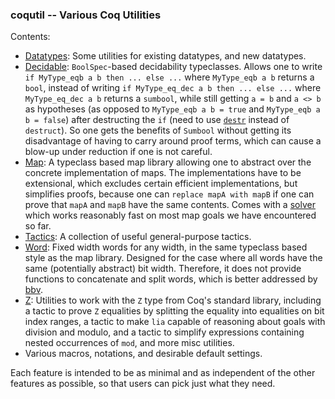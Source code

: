 ### coqutil -- Various Coq Utilities

Contents:
* [Datatypes](https://github.com/REDACTED/coqutil/tree/master/src/coqutil/Datatypes): Some utilities for existing datatypes, and new datatypes.
* [Decidable](https://github.com/REDACTED/coqutil/blob/master/src/coqutil/Decidable.v): `BoolSpec`-based decidability typeclasses. Allows one to write `if MyType_eqb a b then ... else ...` where `MyType_eqb a b` returns a `bool`, instead of writing `if MyType_eq_dec a b then ... else ...` where `MyType_eq_dec a b` returns a `sumbool`, while still getting `a = b` and `a <> b` as hypotheses (as opposed to `MyType_eqb a b = true` and `MyType_eqb a b = false`) after destructing the `if` (need to use [`destr`](https://github.com/REDACTED/coqutil/blob/master/src/coqutil/Tactics/destr.v) instead of `destruct`). So one gets the benefits of `Sumbool` without getting its disadvantage of having to carry around proof terms, which can cause a blow-up under reduction if one is not careful.
* [Map](https://github.com/REDACTED/coqutil/tree/master/src/coqutil/Map): A typeclass based map library allowing one to abstract over the concrete implementation of maps. The implementations have to be extensional, which excludes certain efficient implementations, but simplifies proofs, because one can `replace mapA with mapB` if one can prove that `mapA` and `mapB` have the same contents. Comes with a [solver](https://github.com/REDACTED/coqutil/blob/master/src/coqutil/Map/Solver.v) which works reasonably fast on most map goals we have encountered so far.
* [Tactics](https://github.com/REDACTED/coqutil/tree/master/src/coqutil/Tactics): A collection of useful general-purpose tactics.
* [Word](https://github.com/REDACTED/coqutil/tree/master/src/coqutil/Word): Fixed width words for any width, in the same typeclass based style as the map library. Designed for the case where all words have the same (potentially abstract) bit width. Therefore, it does not provide functions to concatenate and split words, which is better addressed by [bbv](https://github.com/REDACTED/bbv/).
* [Z](https://github.com/REDACTED/coqutil/tree/master/src/coqutil/Z): Utilities to work with the `Z` type from Coq's standard library, including a tactic to prove `Z` equalities by splitting the equality into equalities on bit index ranges, a tactic to make `lia` capable of reasoning about goals with division and modulo, and a tactic to simplify expressions containing nested occurrences of `mod`, and more misc utilities.
* Various macros, notations, and desirable default settings.

Each feature is intended to be as minimal and as independent of the other features as possible, so that users can pick just what they need.
